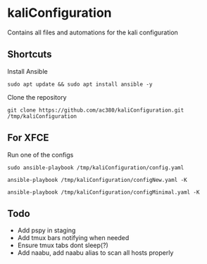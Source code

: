 # kaliConfiguration
Contains all files and automations for the kali configuration

## Shortcuts
Install Ansible  
```
sudo apt update && sudo apt install ansible -y
```

Clone the repository  
```
git clone https://github.com/ac380/kaliConfiguration.git /tmp/kaliConfiguration
```

## For XFCE
Run one of the configs
```
sudo ansible-playbook /tmp/kaliConfiguration/config.yaml
```
```
ansible-playbook /tmp/kaliConfiguration/configNew.yaml -K
```
```
ansible-playbook /tmp/kaliConfiguration/configMinimal.yaml -K
```

## Todo
- Add pspy in staging
- Add tmux bars notifying when needed
- Ensure tmux tabs dont sleep(?)
- Add naabu, add naabu alias to scan all hosts properly
